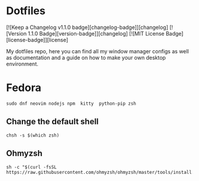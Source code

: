 # Dotfiles
[![Keep a Changelog v1.1.0 badge][changelog-badge]][changelog] [![Version 1.1.0 Badge][version-badge]][changelog] [![MIT License Badge][license-badge]][license]


My dotfiles repo, here you can find all my window manager configs as well as documentation and a guide on how to make your own desktop environment. 

# Fedora 
```
sudo dnf neovim nodejs npm  kitty  python-pip zsh
```

## Change the default shell
```
chsh -s $(which zsh)
```
## Ohmyzsh
```
sh -c "$(curl -fsSL https://raw.githubusercontent.com/ohmyzsh/ohmyzsh/master/tools/install.sh)"
```
